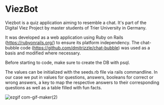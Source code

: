 # ViezBot

Viezbot is a quiz application aiming to resemble a chat. It's part of the Digital Viez Project by master students of Trier University in Germany.

It was developed as a web application using Ruby on Rails (https://rubyonrails.org/) to ensure its platform independency. 
The chat-bubble code (https://github.com/dmitrizzle/chat-bubble) was used as a basis and modified where necessary.


Before starting to code, make sure to create the DB with psql. 

The values can be initialized with the seeds.rb file via rails commandline.
In our case we put in values for questions, answers, booleans for correct 
or wrong answers, 
a key to map the respective answers to their corresponding questions as well as a table filled with fun facts. 


![ezgif com-gif-maker(2)](https://user-images.githubusercontent.com/76204423/155478097-298f864f-6687-4236-bff1-4681e90da5c9.gif)

